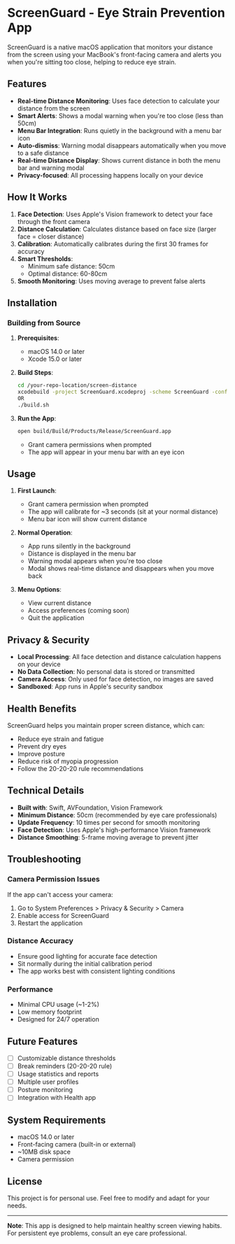 # ScreenGuard - Eye Strain Prevention App

ScreenGuard is a native macOS application that monitors your distance from the screen using your MacBook's front-facing camera and alerts you when you're sitting too close, helping to reduce eye strain.

## Features

- **Real-time Distance Monitoring**: Uses face detection to calculate your distance from the screen
- **Smart Alerts**: Shows a modal warning when you're too close (less than 50cm)
- **Menu Bar Integration**: Runs quietly in the background with a menu bar icon
- **Auto-dismiss**: Warning modal disappears automatically when you move to a safe distance
- **Real-time Distance Display**: Shows current distance in both the menu bar and warning modal
- **Privacy-focused**: All processing happens locally on your device

## How It Works

1. **Face Detection**: Uses Apple's Vision framework to detect your face through the front camera
2. **Distance Calculation**: Calculates distance based on face size (larger face = closer distance)
3. **Calibration**: Automatically calibrates during the first 30 frames for accuracy
4. **Smart Thresholds**:
   - Minimum safe distance: 50cm
   - Optimal distance: 60-80cm
5. **Smooth Monitoring**: Uses moving average to prevent false alerts

## Installation

### Building from Source

1. **Prerequisites**:

   - macOS 14.0 or later
   - Xcode 15.0 or later

2. **Build Steps**:

   ```bash
   cd /your-repo-location/screen-distance
   xcodebuild -project ScreenGuard.xcodeproj -scheme ScreenGuard -configuration Release build
   OR
   ./build.sh
   ```

3. **Run the App**:
   ```bash
   open build/Build/Products/Release/ScreenGuard.app
   ```
   - Grant camera permissions when prompted
   - The app will appear in your menu bar with an eye icon

## Usage

1. **First Launch**:

   - Grant camera permission when prompted
   - The app will calibrate for ~3 seconds (sit at your normal distance)
   - Menu bar icon will show current distance

2. **Normal Operation**:

   - App runs silently in the background
   - Distance is displayed in the menu bar
   - Warning modal appears when you're too close
   - Modal shows real-time distance and disappears when you move back

3. **Menu Options**:
   - View current distance
   - Access preferences (coming soon)
   - Quit the application

## Privacy & Security

- **Local Processing**: All face detection and distance calculation happens on your device
- **No Data Collection**: No personal data is stored or transmitted
- **Camera Access**: Only used for face detection, no images are saved
- **Sandboxed**: App runs in Apple's security sandbox

## Health Benefits

ScreenGuard helps you maintain proper screen distance, which can:

- Reduce eye strain and fatigue
- Prevent dry eyes
- Improve posture
- Reduce risk of myopia progression
- Follow the 20-20-20 rule recommendations

## Technical Details

- **Built with**: Swift, AVFoundation, Vision Framework
- **Minimum Distance**: 50cm (recommended by eye care professionals)
- **Update Frequency**: 10 times per second for smooth monitoring
- **Face Detection**: Uses Apple's high-performance Vision framework
- **Distance Smoothing**: 5-frame moving average to prevent jitter

## Troubleshooting

### Camera Permission Issues

If the app can't access your camera:

1. Go to System Preferences > Privacy & Security > Camera
2. Enable access for ScreenGuard
3. Restart the application

### Distance Accuracy

- Ensure good lighting for accurate face detection
- Sit normally during the initial calibration period
- The app works best with consistent lighting conditions

### Performance

- Minimal CPU usage (~1-2%)
- Low memory footprint
- Designed for 24/7 operation

## Future Features

- [ ] Customizable distance thresholds
- [ ] Break reminders (20-20-20 rule)
- [ ] Usage statistics and reports
- [ ] Multiple user profiles
- [ ] Posture monitoring
- [ ] Integration with Health app

## System Requirements

- macOS 14.0 or later
- Front-facing camera (built-in or external)
- ~10MB disk space
- Camera permission

## License

This project is for personal use. Feel free to modify and adapt for your needs.

---

**Note**: This app is designed to help maintain healthy screen viewing habits. For persistent eye problems, consult an eye care professional.
